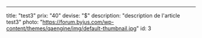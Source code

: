 ---
title: "test3"
prix: "40"
devise: "$"
description: "description de l'article test3"
photo: "https://forum.byjus.com/wp-content/themes/qaengine/img/default-thumbnail.jpg"
id: 3
